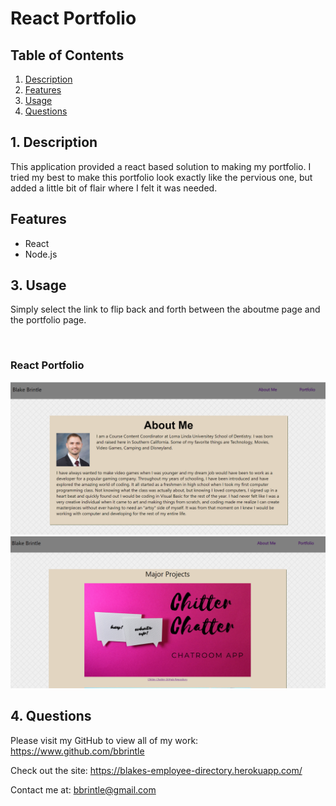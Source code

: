 # React Portfolio

## Table of Contents
1. [ Description ](#desc)
2. [ Features ](#features)
3. [ Usage ](#usage)
4. [ Questions ](#quest)
    
<a name="desc"></a>
## 1. Description
This application provided a react based solution to making my portfolio. I tried my best to make this portfolio look exactly like the pervious one, but added a little bit of flair where I felt it was needed.

<a name="features"></a>
## Features

* React
* Node.js

    
<a name="usage"></a>
## 3. Usage
Simply select the link to flip back and forth between the aboutme page and the portfolio page.

<br>
<h3>React Portfolio</h3>
<img src="./public/Images/AboutMePage.PNG">
<br>
<img src="./public/Images/PortfolioPage.PNG">
<br>


<a name="quest"></a>
## 4. Questions
Please visit my GitHub to view all of my work:
https://www.github.com/bbrintle 

Check out the site:
https://blakes-employee-directory.herokuapp.com/

Contact me at: bbrintle@gmail.com